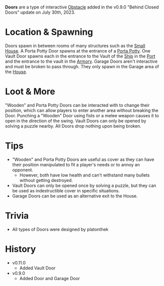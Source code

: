 **Doors** are a type of interactive [Obstacle](/obstacles) added in the v0.9.0 "Behind Closed Doors" update on July 30th, 2023.

# Location & Spawning

Doors spawn in between rooms of many structures such as the [Small House](/buildings/small_house). A Porta Potty Door spawns at the entrance of a [Porta Potty](/buildings/porta_potty). One Vault Door spawns each in the entrance to the Vault of the [Ship](/buildings/ship) in the [Port](/buildings/port) and the entrance to the vault in the [Armory](/buildings/armory). Garage Doors aren't interactive and must be broken to pass through. They only spawn in the Garage area of the [House](/buildings/house).

# Loot & More

"Wooden" and Porta Potty Doors can be interacted with to change their position, which can allow players to enter another area without breaking the Door. Punching a "Wooden" Door using fists or a melee weapon causes it to open in the direction of the swing. Vault Doors can only be opened by solving a puzzle nearby. All Doors drop nothing upon being broken.

# Tips

- "Wooden" and Porta Potty Doors are useful as cover as they can have their position manipulated to fit a player's needs or to annoy an opponent.
  - However, both have low health and can't withstand many bullets without getting destroyed.
- Vault Doors can only be opened once by solving a puzzle, but they can be used as indestructible cover in specific situations.
- Garage Doors can be used as an alternative exit to the House.

# Trivia

- All types of Doors were designed by platonthek

# History

- v0.11.0
  - Added Vault Door
- v0.9.0
  - Added Door and Garage Door
